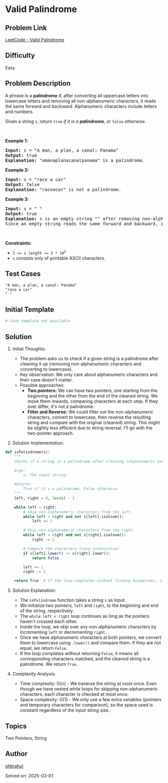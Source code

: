 # Valid Palindrome

## Problem Link
[LeetCode - Valid Palindrome](https://leetcode.com/problems/valid-palindrome/)

## Difficulty
Easy

## Problem Description
<p>A phrase is a <strong>palindrome</strong> if, after converting all uppercase letters into lowercase letters and removing all non-alphanumeric characters, it reads the same forward and backward. Alphanumeric characters include letters and numbers.</p>

<p>Given a string <code>s</code>, return <code>true</code><em> if it is a <strong>palindrome</strong>, or </em><code>false</code><em> otherwise</em>.</p>

<p>&nbsp;</p>
<p><strong class="example">Example 1:</strong></p>

<pre>
<strong>Input:</strong> s = &quot;A man, a plan, a canal: Panama&quot;
<strong>Output:</strong> true
<strong>Explanation:</strong> &quot;amanaplanacanalpanama&quot; is a palindrome.
</pre>

<p><strong class="example">Example 2:</strong></p>

<pre>
<strong>Input:</strong> s = &quot;race a car&quot;
<strong>Output:</strong> false
<strong>Explanation:</strong> &quot;raceacar&quot; is not a palindrome.
</pre>

<p><strong class="example">Example 3:</strong></p>

<pre>
<strong>Input:</strong> s = &quot; &quot;
<strong>Output:</strong> true
<strong>Explanation:</strong> s is an empty string &quot;&quot; after removing non-alphanumeric characters.
Since an empty string reads the same forward and backward, it is a palindrome.
</pre>

<p>&nbsp;</p>
<p><strong>Constraints:</strong></p>

<ul>
	<li><code>1 &lt;= s.length &lt;= 2 * 10<sup>5</sup></code></li>
	<li><code>s</code> consists only of printable ASCII characters.</li>
</ul>


## Test Cases
```
"A man, a plan, a canal: Panama"
"race a car"
" "
```

## Initial Template
```python
# Code template not available
```

## Solution
1. Initial Thoughts:
   - The problem asks us to check if a given string is a palindrome after cleaning it up (removing non-alphanumeric characters and converting to lowercase).
   - Key observation: We only care about alphanumeric characters and their case doesn't matter.
   - Possible approaches:
     - **Two pointers:** We can have two pointers, one starting from the beginning and the other from the end of the cleaned string.  We move them inwards, comparing characters at each step. If they ever differ, it's not a palindrome.
     - **Filter and Reverse:**  We could filter out the non-alphanumeric characters, convert to lowercase, then reverse the resulting string and compare with the original (cleaned) string. This might be slightly less efficient due to string reversal. I'll go with the two-pointer approach.


2. Solution Implementation:
```python
def isPalindrome(s):
    """
    Checks if a string is a palindrome after cleaning (alphanumeric and lowercase).

    Args:
        s: The input string.

    Returns:
        True if it's a palindrome, False otherwise.
    """
    left, right = 0, len(s) - 1

    while left < right:
        # Skip non-alphanumeric characters from the left
        while left < right and not s[left].isalnum():
            left += 1

        # Skip non-alphanumeric characters from the right
        while left < right and not s[right].isalnum():
            right -= 1

        # Compare the characters (case-insensitive)
        if s[left].lower() != s[right].lower():
            return False

        left += 1
        right -= 1

    return True  # If the loop completes without finding mismatches, it's a palindrome
```

3. Solution Explanation:
   - The `isPalindrome` function takes a string `s` as input.
   - We initialize two pointers, `left` and `right`, to the beginning and end of the string, respectively.
   - The `while left < right` loop continues as long as the pointers haven't crossed each other.
   - Inside the loop, we skip over any non-alphanumeric characters by incrementing `left` or decrementing `right`.
   - Once we have alphanumeric characters at both pointers, we convert them to lowercase using `.lower()` and compare them.  If they are not equal, we return `False`.
   - If the loop completes without returning `False`, it means all corresponding characters matched, and the cleaned string is a palindrome.  We return `True`.


4. Complexity Analysis:
   - Time complexity: O(n) - We traverse the string at most once. Even though we have nested while loops for skipping non-alphanumeric characters, each character is checked at most once.
   - Space complexity: O(1) - We only use a few extra variables (pointers and temporary characters for comparison), so the space used is constant regardless of the input string size.


## Topics
Two Pointers, String

## Author
[ohkrahul](https://github.com/ohkrahul)

Solved on: 2025-03-01
